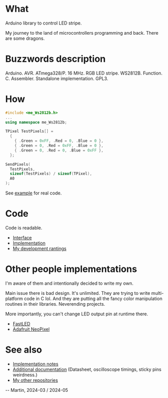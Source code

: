 # What

Arduino library to control LED stripe.

My journey to the land of microcontrollers programming and back.
There are some dragons.

# Buzzwords description

Arduino. AVR. ATmega328/P. 16 MHz. RGB LED stripe. WS2812B. Function.
C. Assembler. Standalone implementation. GPL3.

# How

```C++
#include <me_Ws2812b.h>
...
using namespace me_Ws2812b;

TPixel TestPixels[] =
  {
    { .Green = 0xFF, .Red = 0, .Blue = 0 },
    { .Green = 0, .Red = 0xFF, .Blue = 0 },
    { .Green = 0, .Red = 0, .Blue = 0xFF },
  };

SendPixels(
  TestPixels,
  sizeof(TestPixels) / sizeof(TPixel),
  A0
);
```

See [example](examples/me_Ws2812b/me_Ws2812b.ino) for real code.

# Code

Code is readable.

* [Interface](src/me_Ws2812b.h)
* [Implementation](src/me_Ws2812b.cpp)
* [My development rantings](extras/Implementation%20notes.txt)

# Other people implementations

I'm aware of them and intentionally decided to write my own.

Main issue there is bad design. It's unlimited. They are trying to write
multi-platform code in C lol. And they are putting all the fancy
color manipulation routines in their libraries. Neverending projects.

More importantly, you can't change LED output pin at runtime there.

* [FastLED](https://github.com/FastLED/FastLED)
* [Adafruit NeoPixel](https://github.com/adafruit/Adafruit_NeoPixel)

# See also

* [Implementation notes](extras/Implementation%20notes.txt)
* [Additional documentation](https://github.com/martin-eden/EmbeddedCpp-me_Ws2812b-Docs)
  (Datasheet, oscilloscope timings, sticky pins weirdness.)
* [My other repositories](https://github.com/martin-eden/contents)

-- Martin, 2024-03 / 2024-05
